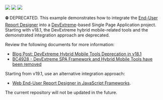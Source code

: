 <!-- default badges list -->
![](https://img.shields.io/endpoint?url=https://codecentral.devexpress.com/api/v1/VersionRange/128596863/19.1.1%2B)
[![](https://img.shields.io/badge/Open_in_DevExpress_Support_Center-FF7200?style=flat-square&logo=DevExpress&logoColor=white)](https://supportcenter.devexpress.com/ticket/details/T505059)
[![](https://img.shields.io/badge/📖_How_to_use_DevExpress_Examples-e9f6fc?style=flat-square)](https://docs.devexpress.com/GeneralInformation/403183)
<!-- default badges end -->
⛔ DEPRECATED. This example demonstrates how to integrate the [End-User Report Designer](https://docs.devexpress.com/XtraReports/17103/create-end-user-reporting-applications/web-reporting/asp-net-webforms-reporting/end-user-report-designer?v=18.2) into a [DevExtreme](https://js.devexpress.com//)-based Single Page Application project.
Starting with v18.1, the DevExtreme hybrid mobile-related tools and the demonstrated integration approach are deprecated. 

Review the following documents for more information:
- [Blog Post: DevExtreme Hybrid Mobile Tools Deprecation in v18.1]()
- [BC4928 - DevExtreme SPA Framework and Hybrid Mobile Tools have been removed](https://supportcenter.devexpress.com/ticket/details/bc4928/devextreme-spa-framework-and-hybrid-mobile-tools-have-been-removed)

Starting from v19.1, use an alternative integration approach: 
- [Web End-User Report Designer in JavaScript Frameworks](https://docs.devexpress.com/XtraReports/400254/create-end-user-reporting-applications/web-reporting/javascript-reporting/report-designer?v=19.1).


The current repository will not be updated in the future.
